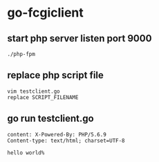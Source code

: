 # go-fcgiclient

## start php server listen port 9000
	./php-fpm

## replace php script file
	vim testclient.go
	replace SCRIPT_FILENAME
## go run testclient.go
	content: X-Powered-By: PHP/5.6.9
	Content-type: text/html; charset=UTF-8
	
	hello world%